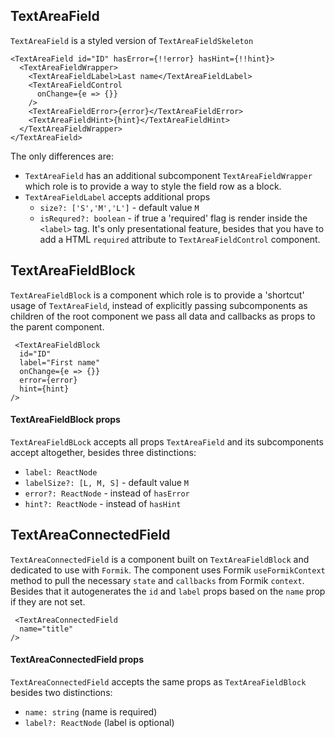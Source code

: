 ## TextAreaField

`TextAreaField` is a styled version of `TextAreaFieldSkeleton`

```
<TextAreaField id="ID" hasError={!!error} hasHint={!!hint}>
  <TextAreaFieldWrapper>
    <TextAreaFieldLabel>Last name</TextAreaFieldLabel>
    <TextAreaFieldControl
      onChange={e => {}}
    />
    <TextAreaFieldError>{error}</TextAreaFieldError>
    <TextAreaFieldHint>{hint}</TextAreaFieldHint>
  </TextAreaFieldWrapper>
</TextAreaField>
```

The only differences are:

- `TextAreaField` has an additional subcomponent `TextAreaFieldWrapper` which role is to provide a way to style the field row as a block.
- `TextAreaFieldLabel` accepts additional props
  - `size?: ['S','M','L']` - default value `M`
  - `isRequred?: boolean` - if true a 'required' flag is render inside the `<label>` tag. It's only presentational feature, besides that you have to add a HTML `required` attribute to `TextAreaFieldControl` component.

## TextAreaFieldBlock

`TextAreaFieldBlock` is a component which role is to provide a 'shortcut' usage of `TextAreaField`, instead of explicitly passing subcomponents as children of the root component we pass all data and callbacks as props to the parent component.

```
 <TextAreaFieldBlock
  id="ID"
  label="First name"
  onChange={e => {}}
  error={error}
  hint={hint}
/>
```

#### TextAreaFieldBlock props

`TextAreaFieldBLock` accepts all props `TextAreaField` and its subcomponents accept altogether, besides three distinctions:

- `label: ReactNode`
- `labelSize?: [L, M, S]` - default value `M`
- `error?: ReactNode` - instead of `hasError`
- `hint?: ReactNode` - instead of `hasHint`

## TextAreaConnectedField

`TextAreaConnectedField` is a component built on `TextAreaFieldBlock` and dedicated to use with `Formik`. The component uses Formik `useFormikContext` method to pull the necessary `state` and `callbacks` from Formik `context`. Besides that it autogenerates the `id` and `label` props based on the `name` prop if they are not set.

```
 <TextAreaConnectedField
  name="title"
/>
```

#### TextAreaConnectedField props

`TextAreaConnectedField` accepts the same props as `TextAreaFieldBlock` besides two distinctions:

- `name: string` (name is required)
- `label?: ReactNode` (label is optional)
